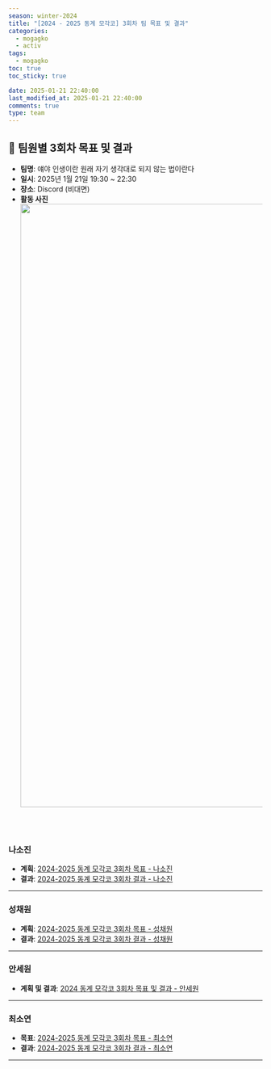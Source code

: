 ```yaml
---
season: winter-2024
title: "[2024 - 2025 동계 모각코] 3회차 팀 목표 및 결과"
categories:
  - mogagko
  - activ
tags:
  - mogagko
toc: true
toc_sticky: true

date: 2025-01-21 22:40:00
last_modified_at: 2025-01-21 22:40:00
comments: true
type: team
---
```

## 📍 팀원별 3회차 목표 및 결과
- **팀명**: 얘야 인생이란 원래 자기 생각대로 되지 않는 법이란다
- **일시**: 2025년 1월 21일 19:30 ~ 22:30
- **장소**: Discord (비대면)
- **활동 사진**
  <div style="text-align: center;">
    <img width="1195" alt="Image" src="https://github.com/user-attachments/assets/cb5871d8-db77-46d6-b214-1f79e699c0cf" />
  </div>

<br><br>

### **나소진**
- **계획**: [2024-2025 동계 모각코 3회차 목표 - 나소진](https://me0w2en.tistory.com/entry/2024-%EB%8F%99%EA%B3%84-%EB%AA%A8%EA%B0%81%EC%BD%94-2024-01-21%ED%99%94)
- **결과**: [2024-2025 동계 모각코 3회차 결과 - 나소진](https://me0w2en.tistory.com/entry/2024-%EB%8F%99%EA%B3%84-%EB%AA%A8%EA%B0%81%EC%BD%94-2024-01-21%ED%99%94-%EA%B2%B0%EA%B3%BC)

---

### **성채원**
- **계획**: [2024-2025 동계 모각코 3회차 목표 - 성채원](https://velog.io/@julia2003a/2025-%EB%8F%99%EA%B3%84-%EB%AA%A8%EA%B0%81%EC%BD%94-3%EC%A3%BC%EC%B0%A8-%EB%AA%A9%ED%91%9C)
- **결과**: [2024-2025 동계 모각코 3회차 결과 - 성채원](https://velog.io/@julia2003a/2025-%EB%8F%99%EA%B3%84-%EB%AA%A8%EA%B0%81%EC%BD%94-3%EC%A3%BC%EC%B0%A8-%EA%B2%B0%EA%B3%BC)

---

### **안세원**
- **계획 및 결과**: [2024 동계 모각코 3회차 목표 및 결과 - 안세원](https://code-semicolon.tistory.com/51)

---

### **최소연**
- **목표**: [2024-2025 동계 모각코 3회차 목표 - 최소연](https://clr4takeoff.github.io/mogagko/activ/2425-%EB%8F%99%EA%B3%84-%EB%AA%A8%EA%B0%81%EC%BD%94-3%ED%9A%8C%EC%B0%A8-%EB%AA%A9%ED%91%9C/)
- **결과**: [2024-2025 동계 모각코 3회차 결과 - 최소연](https://clr4takeoff.github.io/mogagko/activ/2425-%EB%8F%99%EA%B3%84-%EB%AA%A8%EA%B0%81%EC%BD%94-3%ED%9A%8C%EC%B0%A8-%EA%B2%B0%EA%B3%BC/)

---
<br><br>
